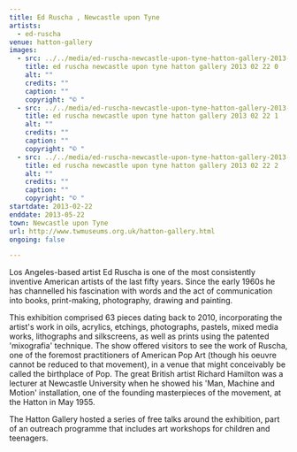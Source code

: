 ```yaml
---
title: Ed Ruscha , Newcastle upon Tyne
artists:
  - ed-ruscha
venue: hatton-gallery
images:
  - src: ../../media/ed-ruscha-newcastle-upon-tyne-hatton-gallery-2013-02-22-0.webp
    title: ed ruscha newcastle upon tyne hatton gallery 2013 02 22 0
    alt: ""
    credits: ""
    caption: ""
    copyright: "© "
  - src: ../../media/ed-ruscha-newcastle-upon-tyne-hatton-gallery-2013-02-22-1.webp
    title: ed ruscha newcastle upon tyne hatton gallery 2013 02 22 1
    alt: ""
    credits: ""
    caption: ""
    copyright: "© "
  - src: ../../media/ed-ruscha-newcastle-upon-tyne-hatton-gallery-2013-02-22-2.webp
    title: ed ruscha newcastle upon tyne hatton gallery 2013 02 22 2
    alt: ""
    credits: ""
    caption: ""
    copyright: "© "
startdate: 2013-02-22
enddate: 2013-05-22
town: Newcastle upon Tyne
url: http://www.twmuseums.org.uk/hatton-gallery.html
ongoing: false

---
```


Los Angeles-based artist Ed Ruscha is one of the most consistently inventive American artists of the last fifty years. Since the early 1960s he has channelled his fascination with words and the act of communication into books, print-making, photography, drawing and painting.

This exhibition comprised 63 pieces dating back to 2010, incorporating the artist's work in oils, acrylics, etchings, photographs, pastels, mixed media works, lithographs and silkscreens, as well as prints using the patented 'mixografia' technique. The show offered visitors to see the work of Ruscha, one of the foremost practitioners of American Pop Art (though his oeuvre cannot be reduced to that movement), in a venue that might conceivably be called the birthplace of Pop. The great British artist Richard Hamilton was a lecturer at Newcastle University when he showed his 'Man, Machine and Motion' installation, one of the founding masterpieces of the movement, at the Hatton in May 1955.

The Hatton Gallery hosted a series of free talks around the exhibition, part of an outreach programme that includes art workshops for children and teenagers.